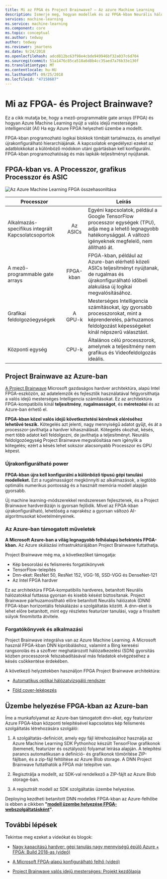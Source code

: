 ```yaml
---
title: Mi az FPGA és Project Brainwave? – Az azure Machine Learning
description: Ismerje meg, hogyan modellek és az FPGA-kban Neurális hálózatokkal felgyorsítása az Azure-ban. Ez a cikk mutatja be, hogy a mező-programmable gate arrays (FPGA) és hogyan Azure Machine Learning nyújt a valós idejű mesterséges intelligenciát (AI) Ha egy Azure FPGA helyezheti üzembe a modellt.
services: machine-learning
ms.service: machine-learning
ms.component: core
ms.topic: conceptual
ms.author: tedway
author: tedway
ms.reviewer: jmartens
ms.date: 9/24/2018
ms.openlocfilehash: adcd812bc63f98e4cbde949946bf32a037c6d704
ms.sourcegitcommit: 51a1476c85ca518a6d8b4cc35aed7a76b33e130f
ms.translationtype: MT
ms.contentlocale: hu-HU
ms.lasthandoff: 09/25/2018
ms.locfileid: "47158687"
---
```

# <a name="what-is-fpga-and-project-brainwave"></a>Mi az FPGA- és Project Brainwave?

Ez a cikk mutatja be, hogy a mező-programmable gate arrays (FPGA) és hogyan Azure Machine Learning nyújt a valós idejű mesterséges intelligenciát (AI) Ha egy Azure FPGA helyezheti üzembe a modellt.

FPGA-kban programozható logikai blokkok tömbjét tartalmazza, és amellyel újrakonfigurálható hierarchiájának. A kapcsolatok engedélyezi ezeket az adatblokkokat a különböző módokon utáni gyártásban kell konfigurálni. FPGA-kban programozhatóság és más lapkák-teljesítményt nyújtanak.

## <a name="fpgas-vs-cpu-gpu-and-asic"></a>FPGA-kban vs. A Processzor, grafikus Processzor és ASIC

![Az Azure Machine Learning FPGA összehasonlítása](./media/concept-accelerate-with-fpgas/azure-machine-learning-fpga-comparison.png)

|Processzor||Leírás|
|---|:-------:|------|
|Alkalmazás-specifikus integrált Kapcsolatcsoportok|Az ASICs|Egyéni kapcsolatok, például a Google TensorFlow processzor egységek (TPU), adja meg a lehető legnagyobb hatékonysággal. A változó igényeknek megfelelő, nem állítható át.|
|A mező-programmable gate arrays|FPGA-kban|FPGA-kban, például az Azure-ban elérhető közeli ASICs teljesítményt nyújtanak, de rugalmas és újrakonfigurálható időbeli alakulása új logikai megvalósításához.|
|Grafikai feldolgozóegységek|A GPU-k|Mesterséges Intelligencia számításokat, így gyorsabb processzorokat, mint a képrenderelés, párhuzamos feldolgozást képességeket kínál népszerű választást.|
|Központi egység|CPU-k|Általános célú processzorok, amelynek a teljesítmény nem grafikus és Videofeldolgozás ideális.|

## <a name="project-brainwave-on-azure"></a>Project Brainwave az Azure-ban

[A Project Brainwave](https://www.microsoft.com/research/project/project-brainwave/) Microsoft gazdaságos hardver architektúra, alapú Intel FPGA-eszközön, az adatelemzők és fejlesztők használatával felgyorsíthatja a valós idejű mesterséges Intelligencia számításokat.  Ez az architektúra FPGA-kompatibilis kínál **teljesítmény**, **rugalmasságot**, és **méretezési** és az Azure-ban érhető el.

**FPGA-kban közel valós idejű következtetési kérelmek eléréséhez lehetővé teszik.** Kötegelés azt jelenti, nagy mennyiségű adatot gyűjt, és át a processzor-javíthatja a hardver kihasználását. Kötegelés okozhat, késés, mert több adatot kell feldolgozni, de javíthatja a teljesítményt. Neurális feldolgozóegység Project Brainwave megvalósítása nem igénylik a kötegelés; ezért a késés lehet sokszor alacsonyabb Processzor és GPU képest.

### <a name="reconfigurable-power"></a>Újrakonfigurálható power
**FPGA-kban újra kell konfigurálni a különböző típusú gépi tanulási modelleket.** Ezt a rugalmasságot megkönnyíti az alkalmazások, a legtöbb optimális numerikus pontosság és a használt memória modell alapján gyorsabb.

Új machine learning-módszerekkel rendszeresen fejlesztenek, és a Project Brainwave hardverdizájn is gyorsan fejlődik. Mivel az FPGA-kban újrakonfigurálható, lehetőség a naprakész a gyorsan változó AI-algoritmusokat követelményeinek.

### <a name="whats-supported-on-azure"></a>Az Azure-ban támogatott műveletek
**A Microsoft Azure-ban a világ legnagyobb felhőalapú befektetés FPGA-kban.** Az Azure skálázási infrastruktúrájában Project Brainwave futtathatja.

Project Brainwave még ma, a következőket támogatja:
+ Kép besorolási és felismerés forgatókönyvek
+ TensorFlow-telepítés
+ Dnn-eket: ResNet 50, ResNet 152, VGG-16, SSD-VGG és DenseNet-121
+ Az Intel FPGA hardver 

Ez az architektúra FPGA-kompatibilis hardveres, betanított Neurális hálózatokkal futtassa gyorsan és kisebb késést biztosítanak. Project Brainwave párhuzamosítható előre betanított Neurális hálózatok (DNN) FPGA-kban horizontális felskálázási a szolgáltatás között. A dnn-eket is lehet előre betanított, mint egy részletes featurizer tanulási, vagy a frissített súlyok finomította átvitele.

### <a name="scenarios-and-applications"></a>Forgatókönyvek és alkalmazási

Project Brainwave integrálva van az Azure Machine Learning. A Microsoft használ FPGA-kban DNN kipróbáláshoz, valamint a Bing keresési rangsorolás és a szoftver meghatározott hálózatkezelési (SDN) gyorsítás közben processzorok felszabadításával más feladatok elvégzéséhez a késés csökkentése érdekében.

A következő helyzetekben használjon FPGA Project Brainwave architektúra:
+ [Automatikus optikai hálózatvizsgáló rendszer](https://blogs.microsoft.com/ai/build-2018-project-brainwave/)

+ [Föld cover-leképezés](https://blogs.technet.microsoft.com/machinelearning/2018/05/29/how-to-use-fpgas-for-deep-learning-inference-to-perform-land-cover-mapping-on-terabytes-of-aerial-images/)

## <a name="deploy-to-fpgas-on-azure"></a>Üzembe helyezése FPGA-kban az Azure-ban

Íme a munkafolyamat az Azure-ban támogatott dnn-eket, egy featurizer Azure FPGA-kban központi telepítésével kapcsolatos kép felismerés szolgáltatás létrehozására szolgáló:

1. A szolgáltatás-definíciót, amely egy fájl létrehozásához használja az Azure Machine Learning SDK Pythonhoz készült TensorFlow grafikonok (bemeneti, featurizer és osztályozó) folyamat leírása alapján. A telepítési parancs automatikusan a definíció- és grafikonok tömörítése ZIP-fájlban, és a zip-fájl feltöltése az Azure Blob storage.  A DNN Project Brainwave futtathatók a FPGA már telepítve van.

1. Regisztrálja a modellt, az SDK-val rendelkező a ZIP-fájlt az Azure Blob storage-ban.

1. A regisztrált modell az SDK szolgáltatás üzembe helyezése.

Deploying kezdheti betanított DNN modellek FPGA-kban az Azure-felhőbe is ebben a cikkben **"[modell üzembe helyezése FPGA-webszolgáltatásként](how-to-deploy-fpga-web-service.md)"**.


## <a name="next-steps"></a>További lépések

Tekintse meg ezeket a videókat és blogok:

+ [Nagy kapacitású hardver: gépi tanulás nagy mennyiségű épülő Azure + FPGA: Build 2018-as (videó)](https://www.youtube.com/watch?v=BMgQAHIx2eY)

+ [A Microsoft FPGA-alapú konfigurálható felhő (videó)](https://channel9.msdn.com/Events/Build/2017/B8063)

+ [Project Brainwave valós idejű mesterséges: Projekt kezdőlapja](https://www.microsoft.com/research/project/project-brainwave/)
